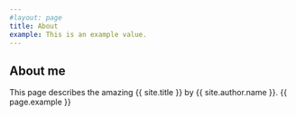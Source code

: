 ```yaml
---
#layout: page
title: About
example: This is an example value.
---
```


## About me

This page describes the amazing {{ site.title }} by {{ site.author.name }}.
{{ page.example }}
